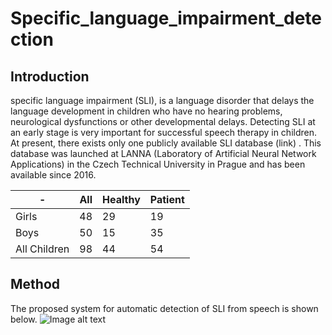 # Specific_language_impairment_detection

## Introduction
specific language impairment (SLI), is a language disorder that delays the language development in children who have no hearing problems, neurological dysfunctions or other developmental delays. Detecting SLI at an early stage is very important for successful speech therapy in children. At present, there exists only one publicly available SLI database (link) . This database was launched at LANNA (Laboratory of Artificial Neural Network Applications) in the Czech Technical University in Prague and has been available since 2016. 

|      -       | All          | Healthy      | Patient      |
| ------------ | ------------ | ------------ | ------------ |
| Girls        | 48           | 29           | 19           |
| Boys         | 50           | 15           | 35           |
| All Children | 98           | 44           | 54           |


## Method
The proposed system for automatic detection of SLI from speech is shown below.
![Image alt text](/img/1.PNG)
